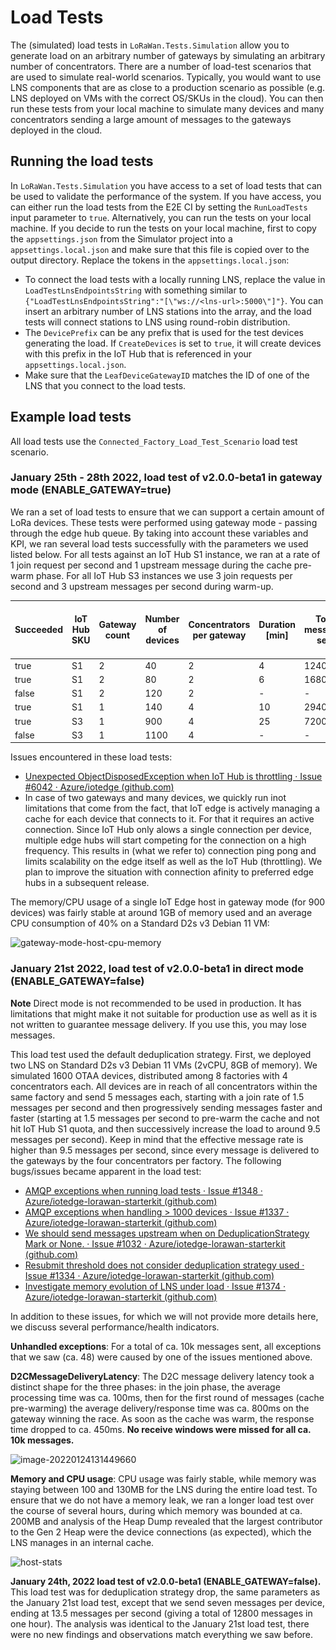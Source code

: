 # Load Tests

The (simulated) load tests in `LoRaWan.Tests.Simulation` allow you to generate load on an arbitrary number of gateways by simulating an arbitrary number of concentrators. There are a number of load-test scenarios that are used to simulate real-world scenarios. Typically, you would want to use LNS components that are as close to a production scenario as possible (e.g. LNS deployed on VMs with the correct OS/SKUs in the cloud). You can then run these tests from your local machine to simulate many devices and many concentrators sending a large amount of messages to the gateways deployed in the cloud.

## Running the load tests

In `LoRaWan.Tests.Simulation` you have access to a set of load tests that can be used to validate the performance of the system. If you have access, you can either run the load tests from the E2E CI by setting the `RunLoadTests` input parameter to `true`. Alternatively, you can run the tests on your local machine. If you decide to run the tests on your local machine, first to copy the `appsettings.json` from the Simulator project into a `appsettings.local.json` and make sure that this file is copied over to the output directory. Replace the tokens in the `appsettings.local.json`:

- To connect the load tests with a locally running LNS, replace the value in `LoadTestLnsEndpointsString` with something similar to `{"LoadTestLnsEndpointsString":"[\"ws://<lns-url>:5000\"]"}`. You can insert an arbitrary number of LNS stations into the array, and the load tests will connect stations to LNS using round-robin distribution.
- The `DevicePrefix` can be any prefix that is used for the test devices generating the load. If `CreateDevices` is set to `true`, it will create devices with this prefix in the IoT Hub that is referenced in your `appsettings.local.json`.
- Make sure that the `LeafDeviceGatewayID` matches the ID of one of the LNS that you connect to the load tests.

## Example load tests

All load tests use the `Connected_Factory_Load_Test_Scenario` load test scenario.

### January 25th - 28th 2022, load test of v2.0.0-beta1 in gateway mode (ENABLE_GATEWAY=true)

We ran a set of load tests to ensure that we can support a certain amount of LoRa devices. These tests were performed using gateway mode - passing through the edge hub queue. By taking into account these variables and KPI, we ran several load tests successfully with the parameters we used listed below. For all tests against an IoT Hub S1 instance, we ran at a rate of 1 join request per second and 1 upstream message during the cache pre-warm phase. For all IoT Hub S3 instances we use 3 join requests per second and 3 upstream messages per second during warm-up.

| Succeeded                      | IoT Hub SKU | Gateway count | Number of devices | Concentrators per gateway | Duration [min] | Total messages sent | Receive windows missed | Avg message delivery time [ms] | Note                                                         |
| ------------------------------ | ----------- | ------------- | ----------------- | ------------------------- | -------------- | ------------------- | ---------------------- | ------------------------------ | ------------------------------------------------------------ |
| true                           | S1          | 2             | 40                | 2                         | 4              | 1240                | 2                      | 700                            |                                                              |
| true                           | S1          | 2             | 80                | 2                         | 6              | 1680                | 2                      | 650                            |                                                              |
| false                          | S1          | 2             | 120               | 2                         | -              | -                   | -                      | -                              |                                                              |
| true                           | S1          | 1             | 140               | 4                         | 10             | 2940                | 0                      | 500                            |                                                              |
| true                           | S3          | 1             | 900               | 4                         | 25             | 7200                | 0                      | 500                            |                                                              |
| false                          | S3          | 1             | 1100              | 4                         | -              | -                   | -                      | -                              |                                                              |


Issues encountered in these load tests:

- [Unexpected ObjectDisposedException when IoT Hub is throttling · Issue #6042 · Azure/iotedge (github.com)](https://github.com/Azure/iotedge/issues/6042)
- In case of two gateways and many devices, we quickly run inot limitations that come from the fact, that IoT edge is actively managing a cache for each device that connects to it. For that it requires an active connection. Since IoT Hub only alows a single connection per device, multiple edge hubs will start competing for the connection on a high frequency. This results in (what we refer to) connection ping pong and limits scalability on the edge itself as well as the IoT Hub (throttling). We plan to improve the situation with connection afinity to preferred edge hubs in a subsequent release.

The memory/CPU usage of a single IoT Edge host in gateway mode (for 900 devices) was fairly stable at around 1GB of memory used and an average CPU consumption of 40% on a Standard D2s v3 Debian 11 VM:

![gateway-mode-host-cpu-memory](..\..\images\lt-host-gateway-mode.png)

### January 21st 2022, load test of v2.0.0-beta1 in direct mode (ENABLE_GATEWAY=false)

**Note** Direct mode is not recommended to be used in production. It has limitations that might make 
it not suitable for production use as well as it is not written to guarantee message delivery. If 
you use this, you may lose messages.

This load test used the default deduplication strategy. First, we deployed two LNS on Standard D2s v3 Debian 11 VMs (2vCPU, 8GB of memory). We simulated 1600 OTAA devices, distributed among 8 factories with 4 concentrators each. All devices are in reach of all concentrators within the same factory and send 5 messages each, starting with a join rate of 1.5 messages per second and then progressively sending messages faster and faster (starting at 1.5 messages per second to pre-warm the cache and not hit IoT Hub S1 quota, and then successively increase the load to around 9.5 messages per second). Keep in mind that the effective message rate is higher than 9.5 messages per second, since every message is delivered to the gateways by the four concentrators per factory. The following bugs/issues became apparent in the load test:

- [AMQP exceptions when running load tests · Issue #1348 · Azure/iotedge-lorawan-starterkit (github.com)](https://github.com/Azure/iotedge-lorawan-starterkit/issues/1348)
- [AMQP exceptions when handling > 1000 devices · Issue #1337 · Azure/iotedge-lorawan-starterkit (github.com)](https://github.com/Azure/iotedge-lorawan-starterkit/issues/1337)
- [We should send messages upstream when on DeduplicationStrategy Mark or None. · Issue #1032 · Azure/iotedge-lorawan-starterkit (github.com)](https://github.com/Azure/iotedge-lorawan-starterkit/issues/1032)
- [Resubmit threshold does not consider deduplication strategy used · Issue #1334 · Azure/iotedge-lorawan-starterkit (github.com)](https://github.com/Azure/iotedge-lorawan-starterkit/issues/1334)
- [Investigate memory evolution of LNS under load · Issue #1374 · Azure/iotedge-lorawan-starterkit (github.com)](https://github.com/Azure/iotedge-lorawan-starterkit/issues/1374)

In addition to these issues, for which we will not provide more details here, we discuss several performance/health indicators.

**Unhandled exceptions**: For a total of ca. 10k messages sent, all exceptions that we saw (ca. 48) were caused by one of the issues mentioned above.

**D2CMessageDeliveryLatency**: The D2C message delivery latency took a distinct shape for the three phases: in the join phase, the average processing time was ca. 100ms, then for the first round of messages (cache pre-warming) the average delivery/response time was ca. 800ms on the gateway winning the race. As soon as the cache was warm, the response time dropped to ca. 450ms. **No receive windows were missed for all ca. 10k messages.**

![image-20220124131449660](..\..\images\lt-message-latency.png)

**Memory and CPU usage**: CPU usage was fairly stable, while memory was staying between 100 and 130MB for the LNS during the entire load test. To ensure that we do not have a memory leak, we ran a longer load test over the course of several hours, during which memory was bounded at ca. 200MB and analysis of the Heap Dump revealed that the largest contributor to the Gen 2 Heap were the device connections (as expected), which the LNS manages in an internal cache.

![host-stats](..\..\images\lt-host-stats.png)

**January 24th, 2022 load test of v2.0.0-beta1 (ENABLE_GATEWAY=false).** This load test was for deduplication strategy drop, the same parameters as the January 21st load test, except that we send seven messages per device, ending at 13.5 messages per second (giving a total of 12800 messages in one hour). The analysis was identical to the January 21st load test, there were no new findings and observations match everything we saw before.
